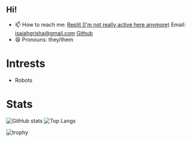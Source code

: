 ## Hi!
- 📫 How to reach me: [Replit (I'm not really active here anymore)](https://replit.com/@isaiah08) Email: isaiahgrisha@gmail.com [Github](https://github.com/Isaiah08-D)
- 😄 Pronouns: they/them

# Intrests
- Robots


# Stats
![GitHub stats](https://github-readme-stats.vercel.app/api?username=Isaiah08-D&show_icons=true&theme=react)
![Top Langs](https://github-readme-stats.vercel.app/api/top-langs/?username=Isaiah08-D&layout=compact&theme=react)


![trophy](https://github-profile-trophy.vercel.app/?username=Isaiah08-D&theme=nitro)

